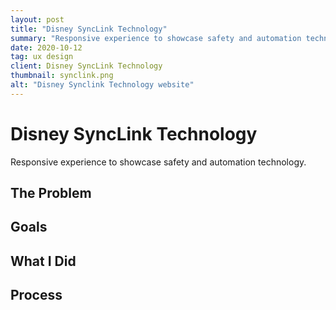 ```yaml
---
layout: post
title: "Disney SyncLink Technology"
summary: "Responsive experience to showcase safety and automation technology."
date: 2020-10-12
tag: ux design
client: Disney SyncLink Technology
thumbnail: synclink.png
alt: "Disney Synclink Technology website"
---
```


# Disney SyncLink Technology

<p class="lead">Responsive experience to showcase safety and automation technology.</p>

## The Problem


## Goals

## What I Did

## Process

